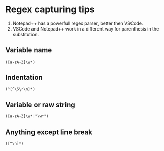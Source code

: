 # Regex capturing tips

1. Notepad++ has a powerfull regex parser, better then VSCode.
2. VSCode and Notepad++ work in a different way for parenthesis in the substitution.

## Variable name

```regexp
([a-zA-Z]\w*)
```

## Indentation

```regexp
(^[^\S\r\n]*)
```

## Variable or raw string

```regexp
([a-zA-Z]\w*|"\w*")
```

## Anything except line break

```regexp
([^\n]*)
```
